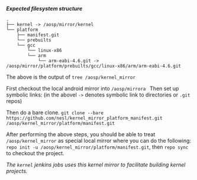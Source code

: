 ___Expected filesystem structure___

```
.
├── kernel -> /aosp/mirror/kernel
└── platform
    ├── manifest.git
    └── prebuilts
	└── gcc
	    └── linux-x86
		└── arm
		    └── arm-eabi-4.6.git -> /aosp/mirror/platform/prebuilts/gcc/linux-x86/arm/arm-eabi-4.6.git
```

The above is the output of `tree /aosp/kernel_mirror` 

First checkout the local android mirror into `/aosp/mirrora
`
Then set up symbolic links: (in the abovel `->` denotes symbolic link to directories or `.git` repos)

Then do a bare clone.
`git clone --bare https://github.com/nesl/kernel_mirror_platform_manifest.git /aosp/kernel_mirror/platform/manifest.git`


After performing the above steps, you should be able to treat `/aosp/kernel_mirror` as special local mirror where
you can do the following: `repo init -u /aosp/kernel_mirror/platform/manifest.git`, then `repo sync` to checkout
the project.

*The `kernel` jenkins jobs uses this kernel mirror to facilitate building kernel projects.*

